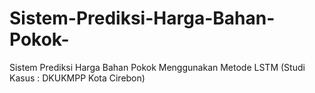 # Sistem-Prediksi-Harga-Bahan-Pokok-
Sistem Prediksi Harga Bahan Pokok Menggunakan Metode LSTM (Studi Kasus : DKUKMPP Kota Cirebon)
